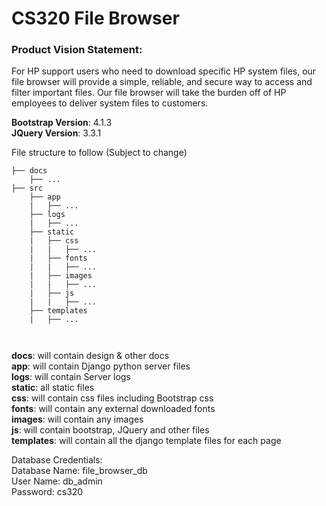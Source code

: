 # CS320 File Browser

### Product Vision Statement:
For HP support users who need to download specific HP system files, our file browser will provide a simple, reliable, and secure way to access and filter important files. Our file browser will take the burden off of HP employees to deliver system files to customers.  

**Bootstrap Version**: 4.1.3  
**JQuery Version**: 3.3.1

File structure to follow (Subject to change)

```
├── docs
    ├── ...
├── src
    ├── app
    |   ├── ...
    ├── logs
    |   ├── ...
    ├── static
    |   ├── css
    |   |   ├── ... 
    |   ├── fonts
    |   |   ├── ...
    |   ├── images
    |   |   ├── ...
    |   ├── js
    |   |   ├── ...
    ├── templates
    |   ├── ...
    
    
```
**docs**: will contain design & other docs  
**app**: will contain Django python server files  
**logs**: will contain Server logs  
**static**: all static files  
**css**: will contain css files including Bootstrap css  
**fonts**: will contain any external downloaded fonts  
**images**: will contain any images  
**js**: will contain bootstrap, JQuery and other files   
**templates**: will contain all the django template files for each page  

  
Database Credentials:  
      Database Name: file_browser_db  
      User Name: db_admin  
      Password: cs320
